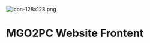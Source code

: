 ![icon-128x128.png](https://github.com/cipherxof/mgo2pc-frontend/blob/main/public/icons/icon-128x128.png)

# MGO2PC Website Frontent

